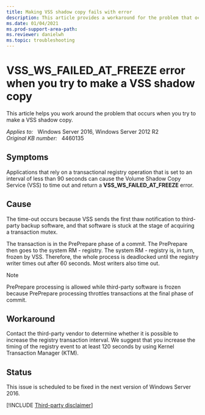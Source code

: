 ```yaml
---
title: Making VSS shadow copy fails with error
description: This article provides a workaround for the problem that occurs when you try to make a VSS shadow copy.
ms.date: 01/04/2021
ms.prod-support-area-path:
ms.reviewer: danielwh
ms.topic: troubleshooting
---
```

# VSS_WS_FAILED_AT_FREEZE error when you try to make a VSS shadow copy

This article helps you work around the problem that occurs when you try to make a VSS shadow copy.

_Applies to:_ &nbsp; Windows Server 2016, Windows Server 2012 R2  
_Original KB number:_ &nbsp; 4460135

## Symptoms

Applications that rely on a transactional registry operation that is set to an interval of less than 90 seconds can cause the Volume Shadow Copy Service (VSS) to time out and return a **VSS_WS_FAILED_AT_FREEZE** error.

## Cause

The time-out occurs because VSS sends the first thaw notification to third-party backup software, and that software is stuck at the stage of acquiring a transaction mutex.

The transaction is in the PrePrepare phase of a commit. The PrePrepare then goes to the system RM - registry. The system RM - registry is,  in turn, frozen by VSS. Therefore, the whole process is deadlocked until the registry writer times out after 60 seconds. Most writers also time out.

> [!NOTE]
> PrePrepare processing is allowed while third-party software is frozen because PrePrepare processing throttles transactions at the final phase of commit.

## Workaround

Contact the third-party vendor to determine whether it is possible to increase the registry transaction interval. We suggest that you increase the timing of the registry event to at least 120 seconds by using Kernel Transaction Manager (KTM).

## Status

This issue is scheduled to be fixed in the next version of Windows Server 2016.

[!INCLUDE [Third-party disclaimer](../../includes/third-party-disclaimer.md)]
